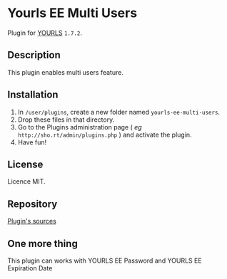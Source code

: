 Yourls EE Multi Users
=====================

Plugin for [YOURLS](http://yourls.org) `1.7.2`.

Description
-----------
This plugin enables multi users feature.

Installation
------------
1. In `/user/plugins`, create a new folder named `yourls-ee-multi-users`.
2. Drop these files in that directory.
3. Go to the Plugins administration page ( *eg* `http://sho.rt/admin/plugins.php` ) and activate the plugin.
4. Have fun!

License
-------
Licence MIT.

Repository
--------------
[Plugin's sources](https://github.com/p-arnaud/yourls-ee-multi-users)

One more thing
--------------
This plugin can works with YOURLS EE Password and YOURLS EE Expiration Date
